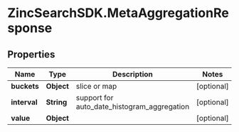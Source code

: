 # ZincSearchSDK.MetaAggregationResponse

## Properties

Name | Type | Description | Notes
------------ | ------------- | ------------- | -------------
**buckets** | **Object** | slice or map | [optional] 
**interval** | **String** | support for auto_date_histogram_aggregation | [optional] 
**value** | **Object** |  | [optional] 


